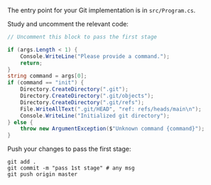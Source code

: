 The entry point for your Git implementation is in `src/Program.cs`.

Study and uncomment the relevant code: 

```csharp
// Uncomment this block to pass the first stage

if (args.Length < 1) {
    Console.WriteLine("Please provide a command.");
    return;
}
string command = args[0];
if (command == "init") {
    Directory.CreateDirectory(".git");
    Directory.CreateDirectory(".git/objects");
    Directory.CreateDirectory(".git/refs");
    File.WriteAllText(".git/HEAD", "ref: refs/heads/main\n");
    Console.WriteLine("Initialized git directory");
} else {
    throw new ArgumentException($"Unknown command {command}");
}
```

Push your changes to pass the first stage:

```
git add .
git commit -m "pass 1st stage" # any msg
git push origin master
```
